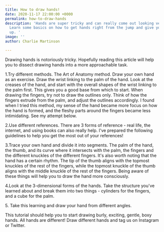 ```yaml
---
title: How to draw hands!
date: 2020-11-17 22:00:00 +0000
permalink: how-to-draw-hands
description: 'Hands are super tricky and can really come out looking very strange.
  Learn some basics on how to get hands right from the jump and give yourself a thumb''s
  up. '
image: ''
author: Charlie Martinson

---
```

Drawing hands is notoriously tricky. Hopefully reading this article will help you to dissect drawing hands into a more approachable task.

1\.Try different methods. The Art of Anatomy method. Draw your own hand as an exercise. Draw the wrist linking to the palm of the hand. Look at the creases of the hand, and start with the overall shapes of the wrist linking to the palm first. This gives you a good base from which to start. When drawing the fingers, try not to draw the outlines only. Think of how the fingers extrude from the palm, and adjust the outlines accordingly. I found when I tried this method, my sense of the hand became more focus on how the hand is formed, and the fleshy parts around the fingers became less intimidating. See my attempt below.

2\.Use different references. There are 3 forms of reference - real life, the internet, and using books can also really help. I've prepared the following guidelines to help you get the most out of your references!

3\.Trace your own hand and divide it into segments. The palm of the hand, the thumb, and its curve where it intersects with the palm, the fingers and the different knuckles of the different fingers. It's also worth noting that the hand has a certain rhythm. The tip of the thumb aligns with the topmost knuckles of the rest of the fingers, while the topmost knuckle of the thumb aligns with the middle knuckle of the rest of the fingers. Being aware of these things will help you to draw the hand more consciously.

4\.Look at the 3-dimensional forms of the hands. Take the structure you've learned about and break them into two things - cylinders for the fingers, and a cube for the palm.

5\. Take this learning and draw your hand from different angles.

This tutorial should help you to start drawing burly, exciting, gentle, boxy hands. All hands are different! Draw different hands and tag us on Instagram or Twitter.